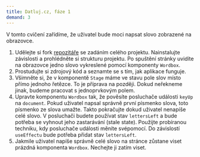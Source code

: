 ```yaml
---
title: Datluj.cz, fáze 1
demand: 3
---
```


V tomto cvičení zařídíme, že uživatel bude moci napsat slovo zobrazené na obrazovce. 

1. Udělejte si fork [repozitáře](https://github.com/Czechitas-podklady-WEB/datluj.cz) se zadáním celého projektu. Nainstalujte závislosti a prohlédněte si strukturu projektu. Po spuštění stránky uvidíte na obrazovce jedno slovo vykreslené pomocí komponenty `Wordbox`. 
1. Prostudujte si zdrojový kód a seznamte se s tím, jak aplikace funguje.
1. Všimněte si, že v komponentě `Stage` máme ve stavu pole slov místo přímo jednoho řetězce. To je příprava na později. Dokud neřekneme jinak, budeme pracovat s jednoprvkovým polem.
1. Upravte komponentu `Wordbox` tak, že pověsíte posluchače události `keyUp` na `document`. Pokud uživatel napsal správně první písmenko slova, toto písmenko ze slova umažte. Takto pokračujte dokud uživatel nenapíše celé slovo. V posluchači budete používat stav `lettersLeft` a bude potřeba se vyhnout jeho zastarávání (stale state). Použijte probíranou techniku, kdy posluchače události měníte svépomocí. Do závislostí `useEffectu` bude potřeba přidat stav `lettersLeft`. 
1. Jakmile uživatel napíše správně celé slovo na stránce zůstane viset prázdná komponenta `Wordbox`. Nechejte ji zatím viset. 
